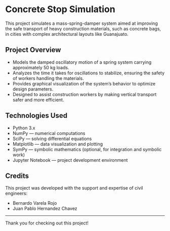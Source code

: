 # Concrete Stop Simulation

This project simulates a mass-spring-damper system aimed at improving the safe transport of heavy construction materials, such as concrete bags, in cities with complex architectural layouts like Guanajuato.

## Project Overview

- Models the damped oscillatory motion of a spring system carrying approximately 50 kg loads.
- Analyzes the time it takes for oscillations to stabilize, ensuring the safety of workers handling the materials.
- Provides graphical visualization of the system’s behavior to optimize design parameters.
- Designed to assist construction workers by making vertical transport safer and more efficient.

## Technologies Used

- Python 3.x
- NumPy — numerical computations
- SciPy — solving differential equations
- Matplotlib — data visualization and plotting
- SymPy — symbolic mathematics (optional, for integration and symbolic work)
- Jupyter Notebook — project development environment

## Credits

This project was developed with the support and expertise of civil engineers:

- Bernardo Varela Rojo  
- Juan Pablo Hernandez Chavez

---

Thank you for checking out this project!

